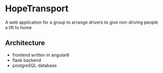 # HopeTransport
A web application for a group to arrange drivers to give non-driving people a lift to home

## Architecture

- frontend written in angular6
- flask backend
- postgreSQL database
